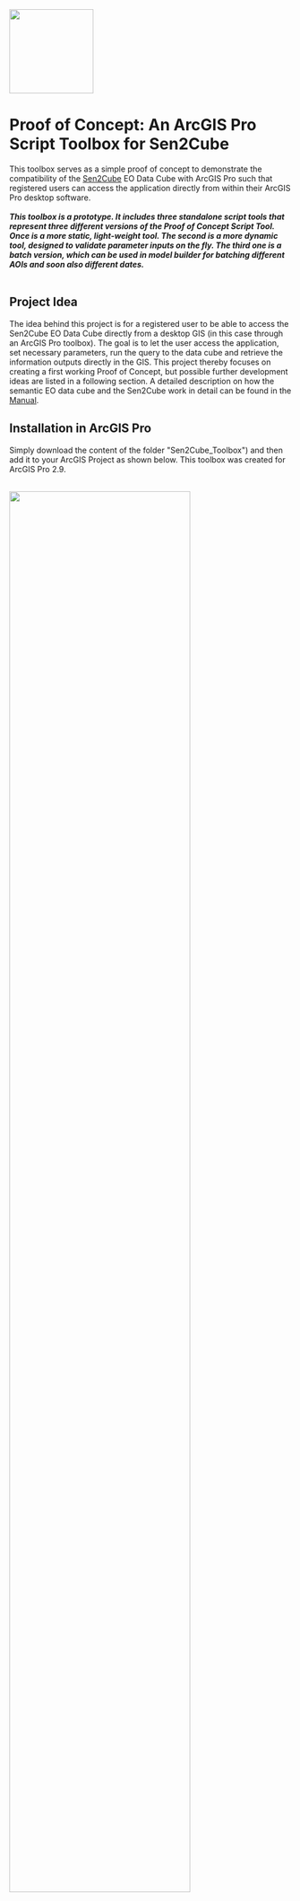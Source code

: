 <img src="https://manual.sen2cube.at/img/logo_b.png" height="150px" align="center">


# Proof of Concept: An ArcGIS Pro Script Toolbox for Sen2Cube
This toolbox serves as a simple proof of concept to demonstrate the compatibility of the [Sen2Cube](https://www.sen2cube.at/) EO Data Cube with ArcGIS Pro such that registered users can access the application directly from within their ArcGIS Pro desktop software.
<br>
<br>
<i><b>This toolbox is a prototype. It includes three standalone script tools that represent three different versions of the Proof of Concept Script Tool. Once is a more static, light-weight tool. The second is a more dynamic tool, designed to validate parameter inputs on the fly. The third one is a batch version, which can be used in model builder for batching different AOIs and soon also different dates.</b></i>
<br>
<br>

## Project Idea <br>
The idea behind this project is for a registered user to be able to access the Sen2Cube EO Data Cube directly from a desktop GIS (in this case through an ArcGIS Pro toolbox). The goal is to let the user access the application, set necessary parameters, run the query to the data cube and retrieve the information outputs directly in the GIS. This project thereby focuses on creating a first working Proof of Concept, but possible further development ideas are listed in a following section. 
A detailed description on how the semantic EO data cube and the Sen2Cube work in detail can be found in the [Manual](https://manual.sen2cube.at/index.html). <br>


## Installation in ArcGIS Pro

Simply download the content of the folder "Sen2Cube_Toolbox") and then add it to your ArcGIS Project as shown below. This toolbox was created for ArcGIS Pro 2.9.


<br>

<img src="https://user-images.githubusercontent.com/81073205/155815217-aa0b22f6-822a-4f99-a693-b838ab87f63e.png" width="80%">
<br>

When opening the toolbox, you will see the three standalone script tools. Each can be executed independently.

<img src="https://user-images.githubusercontent.com/81073205/155879690-2d4dde5e-8c3f-4b74-97ad-cb9badd81522.png" witdth="50%">

<br>
<br>
 
# Script Tool Version 1 (Light-Weight, Static)

<i>Code file available [here](https://github.com/Christina1281995/arcpy_toolbox_sen2cube/tree/main/src/static)</i>

In this initial scipt tool the objective was to create a connection to Sen2Cube and load an inference result into the ArcGIS Pro map. The tool is structured in such a manner that all parameters are first defined by the user and when the uesr then clicks "Run" a pop up window prompts the user to login to Sen2Cube. For the login a tkinter pop-up window was created, where the user enters their credentials. This toolbox comes with a pre-defined (hard-coded) set of factbases and knowledgebases from which the user can choose. All user inputs are then converted into the required formats for the Sen2Cube inference request. Once the inference is sent, every 10 seconds the script tool checks the status of the inferece. Once the status is "Succeeded" the result is downloaded and saved in the user's specified folder and automatically loaded into the map.

A large amount of time was spent understanding the OAuth login and session handling process to correctly generate a user token and refresh it after a certain amount of time. In addition, the formatting and conversion of the data to match the Sen2Cube requirements took some trial & error. During the testing phase it was seen that the pop-up window (implemented with tkinter) appears to work differently on different devices. Since no on-the-fly parameter validation is implemented here the user must be familiar with the valid geographic and temporal ranges. 

<b>Parameters</b>

Upon opening the tool, the user is promted to set a total of 8 optional and required parameters in the toolbox user interface. While the first seven will be used for creating the inference, the last one lets the user specify an output directory for the model outputs. 
Complete list of toolbox parameters: <br>

| Nr. | Parameter | Format |
|-----|----------|------|
|  1  | Area of interest* | Extent |
|  2  | Factbase* | String (Dropdown List) |
|  3  | Knowledgebase* |String (Dropdown List) |
|  4  |Start Date* | Date |
|  5  |End Date* | Date |
|  6  |Comment | String |
|  7  |Save as Favourite in Sen2Cube Account | Boolean |
|  8  |Output Directory* | Folder |

After clicking "Run" these further parameters are required from the user in a pop-up window:


| Nr. | Parameter | Format |
|-----|----------|------|
|  9  | Username* | String |
|  10  | Password* | Hidden String |

<i> * Required Parameters </i>

<b>Login and Session Handling</b>

Only registered users are able to use the toolbox. Therefore, when the tool is run, a pop-up login window asks the user for credentials to request the initial session token. This token is needed to create POST and GET requests to the JSON web API that interacts with the Sen2Cube backend. The initial token is only valid for 5 minutes, thus a refreshment is performed in the backbround to keep the session alive. <br>
Major parts of logic and code for login and session handling are based on the [Sen2Cli repository](https://github.com/ZGIS/sen2cli/tree/main/sen2cli).

<b>Requests</b>

In the background, a POST request is used to post the created inference datamodel to the inference API endpoint which will then create an inference entity which is executed by the backend. When the inference is posted, the inferece status is recurrently requested using a GET request until the inference failed or was successful. In the former case the process is exited, in the latter case the outputs are accessed.

<b>Output</b>

Inference outputs can be either one or more Geotiff rasters, CSV tables or a mix of both. The outputs are read from the response object as soon as the inference status is switched to "SUCCESSFUL" by the system. The results are then downloaded into the user-specified target folder and additionally added to the active map in ArcGIS Pro. In case only CSV and no spatial information is produced, the additional AOI polygon indicates which are was investigated.

### How It Works

A visual step-by-step display of how the tool works. 

<!-- ![image](https://user-images.githubusercontent.com/81073205/154639979-d092f2bc-8c99-4192-b123-1166612a5ab0.png) -->

![17_concept](https://user-images.githubusercontent.com/81073205/156007240-db82b44c-bb5c-44be-be82-c2f382b9f09e.png)

<br>
<br>
<br>
<br>
<br>

# Script Tool Version 2 (Dynamic)

<i>Code Files available [here](https://github.com/Christina1281995/arcpy_toolbox_sen2cube/tree/main/src/dynamic)</i>

The second version of the script tool implements a more dynamic functionality. It is based on the first tool and implements many of the same functions. It also uses the same parameters. <b>In contrast to the first version, which only establishes a connection with Sen2Cube when the user has already set the parameters and clicks "run", this version creates the connection to Sen2Cube at the beginning and then validates the user's parameter inputs on the fly.</b>

- Only factbases with the <b>status "OK"</b> are loaded into the drop down box for Factbases
- Once a Factbase is selected, it is <b>shown in the map</b> to make the Area of Interest selection more intuitive
- Once a Factbase is selected, the Factbase's <b>valid time ranges</b> are used to validate the user's selected dates
  - If the entered start date is either before or after the selected factbase's valid time range an Error Message is returned to the user immediately asking them to adjust this input
  - If the entered end date is either before or after the selected factbase's valid time range an Error Message is returned to the user immediately asking them to adjust this input
  - If the entered end date is before the entered start date an Error Message is returned to the user immediately asking them to adjust this input
- Once the user selects an Area of Interest (extent), the outline is <b>shown in the map</b> as well
- If the Area of Interest (extent) does not <b>intersect with the Factbase's footprint</b>, an Error Message is returned to the user asking them to adjust the AOI. The error is re-evaluated if the user changes the AOI or the Factbase.

<br>

An example of these error messages is shown here:

<img src="https://user-images.githubusercontent.com/81073205/156015509-d4d3b77f-bb55-4383-a823-e5dd43eedfa6.png" width="75%">

![14_error1](https://user-images.githubusercontent.com/81073205/156014557-e08ec76b-2652-43fd-a46c-7ea24bf6684b.png)

<br>

This second version of the script tool is likely the more user-friendly Sen2Cube prototype toolbox since it actively responds to the user's input, helping the user create a successful inference request. The visual components (the AOI and the factbase footprints) also enhance the user experience. By seeing the valid factbase footprint on the map it is easier for the user to understand where to place the AOI. Though this toolbox works, there are some further issues that need to be dealt with - these are outlined in the "Challenges and Future To-Do's" below.

### How it works

A visual step-by-step display of how the tool works. 

<br>

![concept4](https://user-images.githubusercontent.com/81073205/155880565-bd09f978-2ec0-4140-9f1d-57cafa7651e3.png)



## Challenges 
<br>

<b>(1) Projections (relevant to the AOI and map outputs):</b> The default map projection in ArcGIS Pro is the Web Mercator (EPSG: 3857). This means that any given spatial extent for the AOI is, by default, passed to the script tool in the unit "meters" rather than decimal degrees or degrees-minutes-seconds. The Sen2Cube backend expects to receive the AOI in the WGS84 (EPSG: 4326) projection in decimal degrees. To resolve this the following functions were implemented:

- <i>In script tool 1</i>: The tool reads the input extent and the map's current CRS. It then converts the given extent into ARcGIS point objects and <b>reprojects</b> them from the given CRS into the WGS84 CRS. This way the map displayed in the project can stay in the CRS chosen by the user. 
- <i>In script tool 2</i>: This tool loads several intermediate objects into the map (the footprint of the factbases and the selected AOI) as well as the final results. Since the factbase footprints are in WGS84 and reprojecting them into the Web Mercator format proved difficult, this tool <b>changes the map's CRS to WGS84 </b>when the tool is opened. Upon completion the CRS of the map can, of course, be changed back into any other CRS and will still contain all of the tools output products. 

<b>(2) Scripting the Tool Validation:</b> The tool validator reacts according to the user's live parameter input. As such, no "logging" or "print messages" are available to the programmer designing the validation functions. This proved to be a tedious task. A work-around was to user a "dummy" parameter or to add Error Messages to parameters whose values contain certain messages that reveal some insight into any errors in the code. In particular, working with geographical queries or objects was complex since the input for a "dummy parameter" or for Error messages can only be a string, and converting geographical objects into useful strings was not easy (this was the case for validating if the AOI intersects the Factbase). An unresolved issue is the user input for the AOI "union of inputs" and "intersection of inputs". In both cases, no information was found about what data is sent to the script tool and in whcih format. Due to the uncertain format it was (so far) not possible to create a "dummy parameter" or an Error Message with this information. This must be handled in the future.

## Future To-Do's
- Allowing a more diverse input for the AOI. Currently the tool only accepts an extent. In the future, this should be expanded for more complex shapes.
- The default option of the AOI needs to be handled.
- Implement an area check on the entered AOI, i.e. with a maximum allowed size to avoid a user time-out after 600 seconds.
- Handing the user more descriptive error messages from the backend.
- Transferring the logic of the entire toolbox into a QGIS Plugin using the respective plugin creator for a free software solution.
- Handle "Union of Inputs" and "Intersection of Inputs" for the AOI options. It's unclear what data and which format is passed to the script tool.
- Add metadata! Not possible while creating the toolbox: 

![15_metadata](https://user-images.githubusercontent.com/81073205/156004080-8b7fbd80-a090-4cf3-8c13-d76e2bb60300.png)


## Contributions

<b>Niklas Jaggy</b> - Login and Session Handling, POST requests to Sen2Cube, GET requests to Sen2Cube, filling inference request based on user input, displaying AOI in map, JSON data formatting, extracting information from inference result, documentation, general toolbox development, AOI area size validation (in progress)

<b>Christina Zorenboehmer</b> - Login and Session Handling, token refresh, Pop-Up login box, AOI CRS reprojection, filling inference request based on user input, JSON data formatting, handling multiple inference outputs and loading into map, validation functions for dynamic script tool (loading factbases and knowledgebases into parameters after login, validating time ranges and AOI on the fly, loading factbase AOIs into map on the fly, validation class login handling), general toolbox development, documentation

## Demo Video 

Kabul River, Afghanistan: Count Water Presence Inference.

This demo shows an example of how to use the toolbox and then work with the results in ArcGIS.

<img src="https://user-images.githubusercontent.com/81073205/157129666-bd5048a5-7156-44a1-aad5-3bcba14b686a.gif" width="30%">

### Demo (1/2): Downloading Toolbox, Parameterisation

https://user-images.githubusercontent.com/81073205/157130738-7008e2ec-e4fb-4dfd-8c7c-ecd721c8f38e.mp4

### Demo (2/2): Visualising Results

https://user-images.githubusercontent.com/81073205/157130825-08cd7dd9-79a2-4177-8078-7d9db24695d1.mp4

